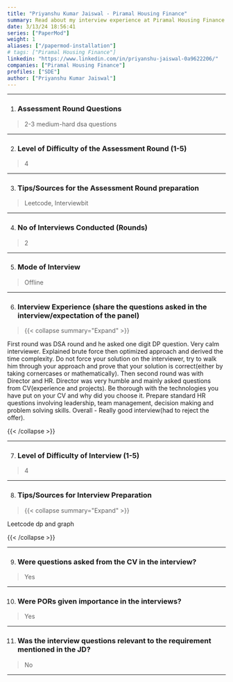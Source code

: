 ```yaml
---
title: "Priyanshu Kumar Jaiswal - Piramal Housing Finance"
summary: Read about my interview experience at Piramal Housing Finance
date: 3/13/24 18:56:41
series: ["PaperMod"]
weight: 1
aliases: ["/papermod-installation"]
# tags: ["Piramal Housing Finance"]
linkedin: "https://www.linkedin.com/in/priyanshu-jaiswal-0a9622206/"
companies: ["Piramal Housing Finance"]
profiles: ["SDE"]
author: ["Priyanshu Kumar Jaiswal"]
---
```

---
1. ### Assessment Round Questions

> 2-3 medium-hard dsa questions

---

2. ### Level of Difficulty of the Assessment Round (1-5)

> 4

---

3. ### Tips/Sources for the Assessment Round preparation

> Leetcode, Interviewbit

---

4. ### No of Interviews Conducted (Rounds)

> 2

---

5. ### Mode of Interview

> Offline

---

6. ### Interview Experience (share the questions asked in the interview/expectation of the panel)

> {{< collapse summary="Expand" >}}

First round was DSA round and he asked one digit DP question. Very calm interviewer. Explained brute force then optimized approach and derived the time complexity. Do not force your solution on the interviewer, try to walk him through your approach and prove that your solution is correct(either by taking cornercases or mathematically). Then second round was with Director and HR. Director was very humble and mainly asked questions from CV(experience and projects). Be thorough with the technologies you have put on your CV and why did you choose it. Prepare standard HR questions involving leadership, team management, decision making and problem solving skills. Overall - Really good interview(had to reject the offer).

{{< /collapse >}}

---

7. ### Level of Difficulty of Interview (1-5)

> 4

---

8. ### Tips/Sources for Interview Preparation

> {{< collapse summary="Expand" >}}

Leetcode dp and graph

{{< /collapse >}}

---

9. ### Were questions asked from the CV in the interview?

> Yes

---

10. ### Were PORs given importance in the interviews?

> Yes

---

11. ### Was the interview questions relevant to the requirement mentioned in the JD?

> No

---

